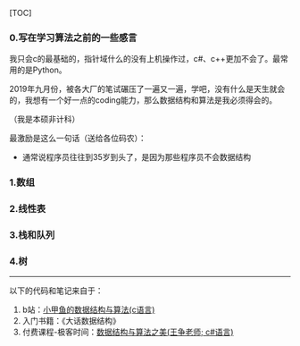 [TOC]
### 0.写在学习算法之前的一些感言

我只会c的最基础的，指针域什么的没有上机操作过，c#、c++更加不会了。最常用的是Python。

2019年九月份，被各大厂的笔试碾压了一遍又一遍，学吧，没有什么是天生就会的，我想有一个好一点的coding能力，那么数据结构和算法是我必须得会的。

（我是本硕非计科）

最激励是这么一句话（送给各位码农）：
    
- 通常说程序员往往到35岁到头了，是因为那些程序员不会数据结构

### 1.数组

### 2.线性表

### 3.栈和队列

### 4.树 

---

以下的代码和笔记来自于：
1. b站：[小甲鱼的数据结构与算法(c语言)](https://www.bilibili.com/video/av21828275/)
2. 入门书籍：《大话数据结构》
3. 付费课程-极客时间：[数据结构与算法之美(王争老师; c#语言)](https://time.geekbang.org/column/intro/126)